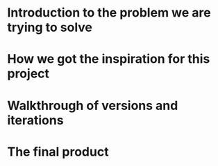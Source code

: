 
# Introduction to the problem we are trying to solve

# How we got the inspiration for this project

# Walkthrough of versions and iterations

# The final product
